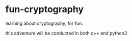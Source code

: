 # fun-cryptography
learning about cryptography, for fun.

this adventure will be conducted in both c++ and python3

